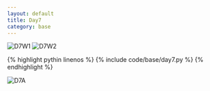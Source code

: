 ```yaml
---
layout: default
title: Day7
category: base
---
```


![D7W1](https://cdn.jsdelivr.net/gh/102300671/image@main/pydevbase/base/D7W1.png)
![D7W2](https://cdn.jsdelivr.net/gh/102300671/image@main/pydevbase/base/D7W2.png)

{% highlight pythin linenos %}
{% include code/base/day7.py %}
{% endhighlight %}

![D7A](https://cdn.jsdelivr.net/gh/102300671/image@main/pydevbase/base/D7A.png)
